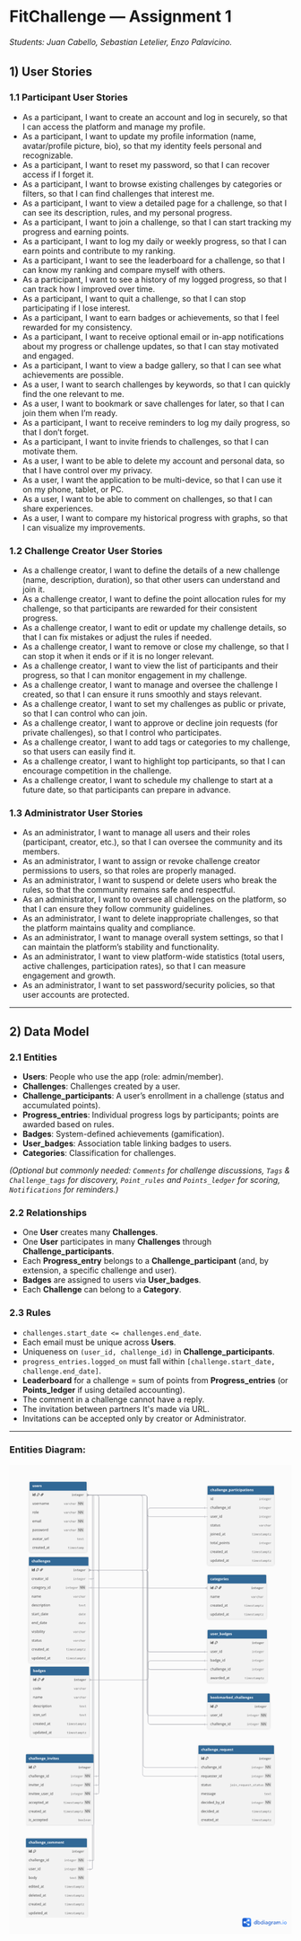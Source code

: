 # FitChallenge — Assignment 1

###### Students: Juan Cabello, Sebastian Letelier, Enzo Palavicino.

## 1) User Stories

### 1.1 Participant User Stories
- As a participant, I want to create an account and log in securely, so that I can access the platform and manage my profile.
- As a participant, I want to update my profile information (name, avatar/profile picture, bio), so that my identity feels personal and recognizable.
- As a participant, I want to reset my password, so that I can recover access if I forget it.
- As a participant, I want to browse existing challenges by categories or filters, so that I can find challenges that interest me.
- As a participant, I want to view a detailed page for a challenge, so that I can see its description, rules, and my personal progress.
- As a participant, I want to join a challenge, so that I can start tracking my progress and earning points.
- As a participant, I want to log my daily or weekly progress, so that I can earn points and contribute to my ranking.
- As a participant, I want to see the leaderboard for a challenge, so that I can know my ranking and compare myself with others.
- As a participant, I want to see a history of my logged progress, so that I can track how I improved over time.
- As a participant, I want to quit a challenge, so that I can stop participating if I lose interest.
- As a participant, I want to earn badges or achievements, so that I feel rewarded for my consistency.
- As a participant, I want to receive optional email or in-app notifications about my progress or challenge updates, so that I can stay motivated and engaged.
- As a participant, I want to view a badge gallery, so that I can see what achievements are possible.
- As a user, I want to search challenges by keywords, so that I can quickly find the one relevant to me.
- As a user, I want to bookmark or save challenges for later, so that I can join them when I’m ready.
- As a participant, I want to receive reminders to log my daily progress, so that I don’t forget.
- As a participant, I want to invite friends to challenges, so that I can motivate them.
- As a user, I want to be able to delete my account and personal data, so that I have control over my privacy.
- As a user, I want the application to be multi-device, so that I can use it on my phone, tablet, or PC.
- As a user, I want to be able to comment on challenges, so that I can share experiences.
- As a user, I want to compare my historical progress with graphs, so that I can visualize my improvements.

### 1.2 Challenge Creator User Stories
- As a challenge creator, I want to define the details of a new challenge (name, description, duration), so that other users can understand and join it.
- As a challenge creator, I want to define the point allocation rules for my challenge, so that participants are rewarded for their consistent progress.
- As a challenge creator, I want to edit or update my challenge details, so that I can fix mistakes or adjust the rules if needed.
- As a challenge creator, I want to remove or close my challenge, so that I can stop it when it ends or if it is no longer relevant.
- As a challenge creator, I want to view the list of participants and their progress, so that I can monitor engagement in my challenge.
- As a challenge creator, I want to manage and oversee the challenge I created, so that I can ensure it runs smoothly and stays relevant.
- As a challenge creator, I want to set my challenges as public or private, so that I can control who can join.
- As a challenge creator, I want to approve or decline join requests (for private challenges), so that I control who participates.
- As a challenge creator, I want to add tags or categories to my challenge, so that users can easily find it.
- As a challenge creator, I want to highlight top participants, so that I can encourage competition in the challenge.
- As a challenge creator, I want to schedule my challenge to start at a future date, so that participants can prepare in advance.

### 1.3 Administrator User Stories
- As an administrator, I want to manage all users and their roles (participant, creator, etc.), so that I can oversee the community and its members.
- As an administrator, I want to assign or revoke challenge creator permissions to users, so that roles are properly managed.
- As an administrator, I want to suspend or delete users who break the rules, so that the community remains safe and respectful.
- As an administrator, I want to oversee all challenges on the platform, so that I can ensure they follow community guidelines.
- As an administrator, I want to delete inappropriate challenges, so that the platform maintains quality and compliance.
- As an administrator, I want to manage overall system settings, so that I can maintain the platform’s stability and functionality.
- As an administrator, I want to view platform-wide statistics (total users, active challenges, participation rates), so that I can measure engagement and growth.
- As an administrator, I want to set password/security policies, so that user accounts are protected.

---

## 2) Data Model

### 2.1 Entities
- **Users**: People who use the app (role: admin/member).
- **Challenges**: Challenges created by a user.
- **Challenge_participants**: A user’s enrollment in a challenge (status and accumulated points).
- **Progress_entries**: Individual progress logs by participants; points are awarded based on rules.
- **Badges**: System-defined achievements (gamification).
- **User_badges**: Association table linking badges to users.
- **Categories**: Classification for challenges.

*(Optional but commonly needed: `Comments` for challenge discussions, `Tags` & `Challenge_tags` for discovery, `Point_rules` and `Points_ledger` for scoring, `Notifications` for reminders.)*

### 2.2 Relationships
- One **User** creates many **Challenges**.
- One **User** participates in many **Challenges** through **Challenge_participants**.
- Each **Progress_entry** belongs to a **Challenge_participant** (and, by extension, a specific challenge and user).
- **Badges** are assigned to users via **User_badges**.
- Each **Challenge** can belong to a **Category**.


### 2.3 Rules
- `challenges.start_date <= challenges.end_date`.
- Each email must be unique across **Users**.
- Uniqueness on `(user_id, challenge_id)` in **Challenge_participants**.
- `progress_entries.logged_on` must fall within `[challenge.start_date, challenge.end_date]`.
- **Leaderboard** for a challenge = sum of points from **Progress_entries** (or **Points_ledger** if using detailed accounting).
- The comment in a challenge cannot have a reply.
- The invitation between partners It's made via URL.
- Invitations can be accepted only by creator or Administrator.


---


### Entities Diagram:
![diagram](images/diagram.png)
